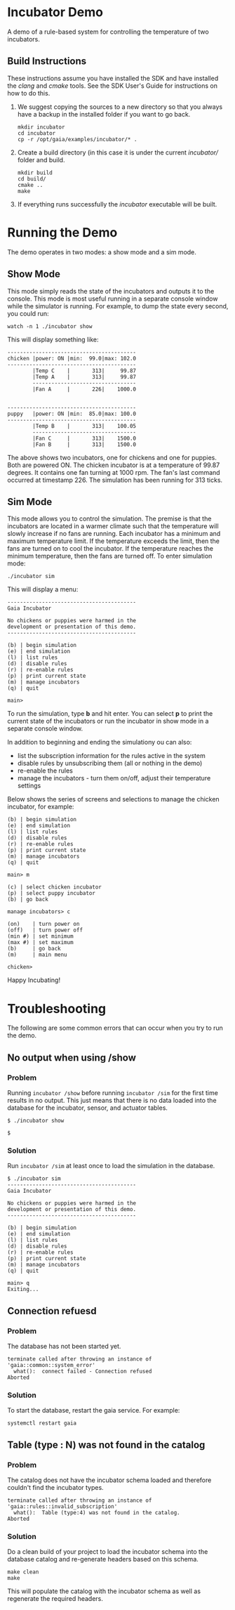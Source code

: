 # Incubator Demo
A demo of a rule-based system for controlling the temperature of two incubators.

## Build Instructions
These instructions assume you have installed the SDK and have installed the *clang* and *cmake* tools.  See the SDK User's Guide for instructions on how to do this.

1. We suggest copying the sources to a new directory so that you always have a backup in the installed folder if you want to go back.
    ```shell
    mkdir incubator
    cd incubator
    cp -r /opt/gaia/examples/incubator/* .
    ```
2. Create a build directory (in this case it is under the current *incubator/* folder and build.
    ```shell
    mkdir build
    cd build/
    cmake ..
    make
    ```
3. If everything runs successfully the *incubator* executable will be built.

# Running the Demo
The demo operates in two modes:  a show mode and a sim mode.

## Show Mode
This mode simply reads the state of the incubators and outputs it to the console.  This mode is most useful running in a separate console window while the simulator is running.  For example, to dump the state every second, you could run:
```
watch -n 1 ./incubator show
```
This will display something like:
```
-----------------------------------------
chicken |power: ON |min:  99.0|max: 102.0
-----------------------------------------
        |Temp C    |       313|     99.87
        |Temp A    |       313|     99.87
        ---------------------------------
        |Fan A     |       226|    1000.0


-----------------------------------------
puppy   |power: ON |min:  85.0|max: 100.0
-----------------------------------------
        |Temp B    |       313|    100.05
        ---------------------------------
        |Fan C     |       313|    1500.0
        |Fan B     |       313|    1500.0
```
The above shows two incubators, one for chickens and one for puppies.  Both are powered ON.  The chicken incubator is at a temperature of 99.87 degrees.  It contains one fan turning at 1000 rpm.  The fan's last command occurred at timestamp 226.  The simulation has been running for 313 ticks.

## Sim Mode
This mode allows you to control the simulation. The premise is that the incubators are located in a warmer climate such that the temperature will slowly increase if no fans are running.  Each incubator has a minimum and maximum temperature limit.  If the temperature exceeds the limit, then the fans are turned on to cool the incubator.  If the temperature reaches the minimum temperature, then the fans are turned off. To enter simulation mode:
```
./incubator sim
```

This will display a menu:
```
-----------------------------------------
Gaia Incubator

No chickens or puppies were harmed in the
development or presentation of this demo.
-----------------------------------------

(b) | begin simulation
(e) | end simulation
(l) | list rules
(d) | disable rules
(r) | re-enable rules
(p) | print current state
(m) | manage incubators
(q) | quit

main>
```
To run the simulation, type **b** and hit enter.  You can select **p** to print the current state of the incubators or run the incubator in show mode in a separate console window.

In addition to beginning and ending the simulationy ou can also:
* list the subscription information for the rules active in the system
* disable rules by unsubscribing them (all or nothing in the demo)
* re-enable the rules
* manage the incubators - turn them on/off, adjust their temperature settings

Below shows the series of screens and selections to manage the chicken incubator, for example:
```
(b) | begin simulation
(e) | end simulation
(l) | list rules
(d) | disable rules
(r) | re-enable rules
(p) | print current state
(m) | manage incubators
(q) | quit

main> m

(c) | select chicken incubator
(p) | select puppy incubator
(b) | go back

manage incubators> c

(on)    | turn power on
(off)   | turn power off
(min #) | set minimum
(max #) | set maximum
(b)     | go back
(m)     | main menu

chicken>
```

Happy Incubating!

# Troubleshooting
The following are some common errors that can occur when you try to run the demo.

## No output when using /show
### Problem
Running `incubator /show` before running `incubator /sim` for the first time results in no output.  This just means that there is no data loaded into the database for the incubator, sensor, and actuator tables.
```
$ ./incubator show

$
```
### Solution
Run `incubator /sim` at least once to load the simulation in the database.
```
$ ./incubator sim
-----------------------------------------
Gaia Incubator

No chickens or puppies were harmed in the
development or presentation of this demo.
-----------------------------------------

(b) | begin simulation
(e) | end simulation
(l) | list rules
(d) | disable rules
(r) | re-enable rules
(p) | print current state
(m) | manage incubators
(q) | quit

main> q
Exiting...
```
## Connection refuesd
### Problem
The database has not been started yet.
```
terminate called after throwing an instance of 'gaia::common::system_error'
  what():  connect failed - Connection refused
Aborted
```
### Solution
To start the database, restart the gaia service.  For example:
```
systemctl restart gaia
```

## Table (type : N) was not found in the catalog
### Problem
The catalog does not have the incubator schema loaded and therefore couldn't find the incubator types.
```
terminate called after throwing an instance of 'gaia::rules::invalid_subscription'
  what():  Table (type:4) was not found in the catalog.
Aborted
```
### Solution
Do a clean build of your project to load the incubator schema into the database catalog and re-generate headers based on this schema.
```
make clean
make
```
This will populate the catalog with the incubator schema as well as regenerate the required headers.
